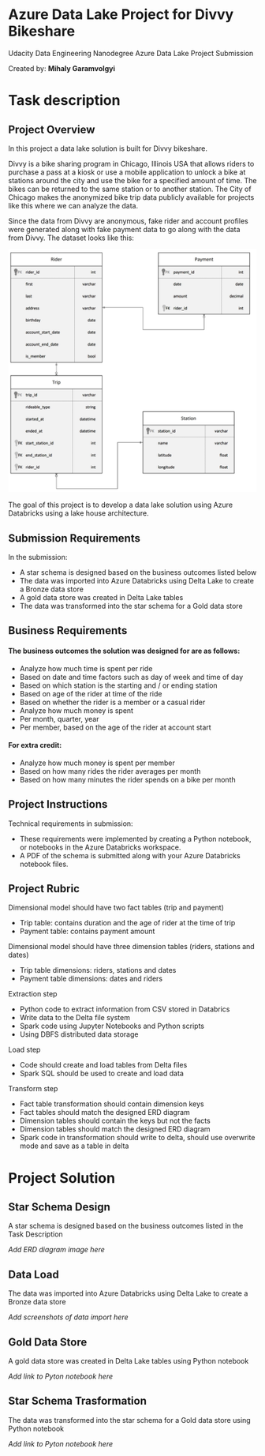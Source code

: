 # Azure Data Lake Project for Divvy Bikeshare
Udacity Data Engineering Nanodegree Azure Data Lake Project Submission

Created by: __Mihaly Garamvolgyi__

# Task description

## Project Overview
In this project a data lake solution is built for Divvy bikeshare.

Divvy is a bike sharing program in Chicago, Illinois USA that allows riders to purchase a pass at a kiosk or use a mobile application to unlock a bike at stations around the city and use the bike for a specified amount of time. The bikes can be returned to the same station or to another station. The City of Chicago makes the anonymized bike trip data publicly available for projects like this where we can analyze the data.

Since the data from Divvy are anonymous, fake rider and account profiles were generated along with fake payment data to go along with the data from Divvy. The dataset looks like this:

![Original ERD diagram](images/dend-project-erd.jpeg)

The goal of this project is to develop a data lake solution using Azure Databricks using a lake house architecture. 

## Submission Requirements
In the submission:

* A star schema is designed based on the business outcomes listed below
* The data was imported into Azure Databricks using Delta Lake to create a Bronze data store
* A gold data store was created in Delta Lake tables
* The data was transformed into the star schema for a Gold data store

## Business Requirements

#### The business outcomes the solution was designed for are as follows:
* Analyze how much time is spent per ride
* Based on date and time factors such as day of week and time of day
* Based on which station is the starting and / or ending station
* Based on age of the rider at time of the ride
* Based on whether the rider is a member or a casual rider
* Analyze how much money is spent
* Per month, quarter, year
* Per member, based on the age of the rider at account start

#### For extra credit:
* Analyze how much money is spent per member
* Based on how many rides the rider averages per month
* Based on how many minutes the rider spends on a bike per month

## Project Instructions
Technical requirements in submission:

* These requirements were implemented by creating a Python notebook, or notebooks in the Azure Databricks workspace. 
* A PDF of the schema is submitted along with your Azure Databricks notebook files.

## Project Rubric
Dimensional model should have two fact tables (trip and payment)
* Trip table: contains duration and the age of rider at the time of trip
* Payment table: contains payment amount

Dimensional model should have three dimension tables (riders, stations and dates)
* Trip table dimensions: riders, stations and dates
* Payment table dimensions: dates and riders

Extraction step
* Python code to extract information from CSV stored in Databrics
* Write data to the Delta file system
* Spark code using Jupyter Notebooks and Python scripts
* Using DBFS distributed data storage

Load step
* Code should create and load tables from Delta files
* Spark SQL should be used to create and load data

Transform step
* Fact table transformation should contain dimension keys
* Fact tables should match the designed ERD diagram
* Dimension tables should contain the keys but not the facts
* Dimension tables should match the designed ERD diagram
* Spark code in transformation should write to delta, should use overwrite mode and save as a table in delta


# Project Solution

## Star Schema Design
A star schema is designed based on the business outcomes listed in the Task Description

_Add ERD diagram image here_

## Data Load
The data was imported into Azure Databricks using Delta Lake to create a Bronze data store

_Add screenshots of data import here_

## Gold Data Store
A gold data store was created in Delta Lake tables using Python notebook

_Add link to Pyton notebook here_

## Star Schema Trasformation
The data was transformed into the star schema for a Gold data store using Python notebook

_Add link to Pyton notebook here_